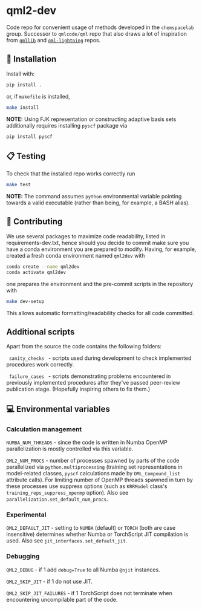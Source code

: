 # qml2-dev

Code repo for convenient usage of methods developed in the `chemspacelab` group. Successor to `qmlcode/qml` repo that also draws a lot of inspiration from [`qmllib`](https://github.com/qmlcode/qmllib) and [`qml-lightning`](https://github.com/nickjbrowning/qml-lightning) repos.

## :wrench: Installation

Install with:

   ```bash
   pip install .
   ```
or, if `makefile` is installed,

   ```bash
   make install
   ```
**NOTE:** Using FJK representation or constructing adaptive basis sets additionally requires installing `pyscf` package via

   ```bash
   pip install pyscf
   ```


## :clipboard: Testing

To check that the installed repo works correctly run

   ```bash
   make test
   ```
**NOTE:** The command assumes `python` environmental variable pointing towards a valid executable (rather than being, for example, a BASH alias).

## :handshake: Contributing

We use several packages to maximize code readability, listed in requirements-dev.txt, hence should you decide to commit make sure you have a conda environment you are prepared to modify. Having, for example, created a fresh conda environment named `qml2dev` with

   ```bash
   conda create --name qml2dev
   conda activate qml2dev
   ```
one prepares the environment and the pre-commit scripts in the repository with

   ```bash
   make dev-setup
   ```
This allows automatic formatting/readability checks for all code committed.

## Additional scripts

Apart from the source the code contains the following folders:

<code> sanity_checks </code> - scripts used during development to check implemented procedures work correctly.

<code> failure_cases </code> - scripts demonstrating problems encountered in previously implemented procedures after they've passed peer-review publication stage. (Hopefully inspiring others to fix them.)

## :computer: Environmental variables

### Calculation management

`NUMBA_NUM_THREADS` - since the code is written in Numba OpenMP parallelization is mostly controlled via this variable.

`QML2_NUM_PROCS` - number of processes spawned by parts of the code parallelized via `python.multiprocessing` (training set representations in model-related classes, `pyscf` calculations made by `OML_Compound_list` attribute calls). For limiting number of OpenMP threads spawned in turn by these processes use suppress options (such as `KRRModel` class's `training_reps_suppress_openmp` option). Also see `parallelization.set_default_num_procs`.

### Experimental

`QML2_DEFAULT_JIT` - setting to `NUMBA` (default) or `TORCH` (both are case insensitive) determines whether Numba or TorchScript JIT compilation is used. Also see `jit_interfaces.set_default_jit`.

### Debugging

`QML2_DEBUG` - if 1 add `debug=True` to all Numba `@njit` instances.

`QML2_SKIP_JIT` - if 1 do not use JIT.

`QML2_SKIP_JIT_FAILURES` - if 1 TorchScript does not terminate when encountering uncompilable part of the code.
